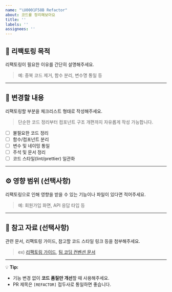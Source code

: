 ```yaml
---
name: "\U0001F58B️ Refactor"
about: 코드를 정리해보아요
title: ''
labels: ''
assignees: ''
---
```


## 🧩 리팩토링 목적

리팩토링이 필요한 이유를 간단히 설명해주세요.

> 예: 중복 코드 제거, 함수 분리, 변수명 통일 등

---

## 🔧 변경할 내용

리팩토링할 부분을 체크리스트 형태로 작성해주세요.

> 단순한 코드 정리부터 컴포넌트 구조 개편까지 자유롭게 작성 가능합니다.

- [ ] 불필요한 코드 정리
- [ ] 함수/컴포넌트 분리
- [ ] 변수 및 네이밍 통일
- [ ] 주석 및 문서 정리
- [ ] 코드 스타일(lint/prettier) 일관화

---

## ⚙️ 영향 범위 (선택사항)

리팩토링으로 인해 영향을 받을 수 있는 기능이나 파일이 있다면 적어주세요.

> 예: 회원가입 화면, API 응답 타입 등

---

## 📎 참고 자료 (선택사항)

관련 문서, 리팩토링 가이드, 참고할 코드 스타일 링크 등을 첨부해주세요.

> ex) [리팩토링 가이드](https://refactoring.guru/), [팀 코딩 컨벤션 문서](https://github.com/...)

---

💡 **Tip:**

- 기능 변경 없이 **코드 품질만 개선**할 때 사용해주세요.
- PR 제목은 `[REFACTOR]` 접두사로 통일하면 좋습니다.
